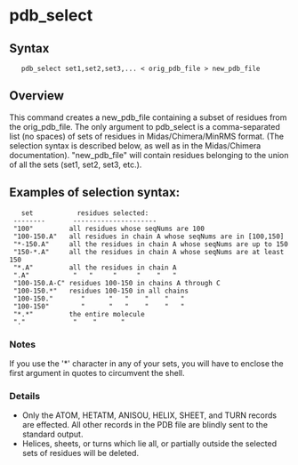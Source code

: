 pdb_select
==========

## Syntax
```
   pdb_select set1,set2,set3,... < orig_pdb_file > new_pdb_file
```

## Overview
This command creates a new_pdb_file containing a subset of
residues from the orig_pdb_file.  The only argument to
pdb_select is a comma-separated list (no spaces) of sets
of residues in Midas/Chimera/MinRMS format. (The selection syntax
is described below, as well as in the Midas/Chimera documentation).
"new_pdb_file" will contain residues belonging to the union
of all the sets (set1, set2, set3, etc.).


## Examples of selection syntax:

```
   set           residues selected:
 --------       ---------------------
 "100"         all residues whose seqNums are 100
 "100-150.A"   all residues in chain A whose seqNums are in [100,150]
 "*-150.A"     all the residues in chain A whose seqNums are up to 150
 "150-*.A"     all the residues in chain A whose seqNums are at least 150
 "*.A"         all the residues in chain A
 ".A"           "   "     "     "    "   "
 "100-150.A-C" residues 100-150 in chains A through C
 "100-150.*"   residues 100-150 in all chains
 "100-150."       "      "   "    "    "   "
 "100-150"        "      "   "    "    "   "
 "*.*"         the entire molecule
 "."            "    "      "
```

### Notes

If you use the '*' character in any of your sets,
you will have to enclose the first argument in quotes to
circumvent the shell.


### Details

- Only the ATOM, HETATM, ANISOU, HELIX, SHEET, and TURN records
  are effected.  All other records in the PDB file are blindly
  sent to the standard output.
- Helices, sheets, or turns which lie all, or partially
  outside the selected sets of residues will be deleted.
